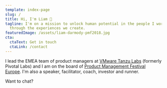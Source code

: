 ```yaml
---
template: index-page
slug: /
title: Hi, I'm Liam 👋
tagline: I'm on a mission to unlock human potential in the people I work with &
  through the experiences we create.
featuredImage: /assets/liam-darmody-pmf2018.jpg
cta:
  ctaText: Get in touch
  ctaLink: /contact
---
```

I lead the EMEA team of product managers at <a href="https://tanzu.vmware.com/labs" target="_blank">VMware Tanzu Labs</a> (formerly Pivotal Labs) and I am on the board of <a href="https://productmanagementfestival.com/zurich/" target="_blank">Product Management Festival Europe</a>. I'm also a speaker, facilitator, coach, investor and runner.

Want to chat?